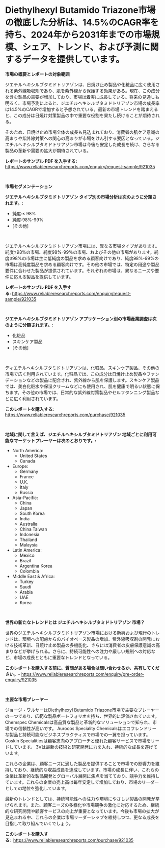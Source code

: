 <p><h1>Diethylhexyl Butamido Triazone市場の徹底した分析は、14.5%のCAGR率を持ち、2024年から2031年までの市場規模、シェア、トレンド、および予測に関するデータを提供しています。</h1></p><p><strong>市場の概要とレポートの対象範囲</strong></p>
<p><p>ジエチルヘキシルブタミドトリアゾンは、日焼け止め製品や化粧品に広く使用される紫外線吸収剤であり、肌を紫外線から保護する効果がある。現在、この成分を含む製品の需要が増加しており、市場は着実に成長している。将来の見通しも明るく、市場予測によると、ジエチルヘキシルブタミドトリアゾン市場の成長率は14.5%のCAGRで増加すると予想されている。最新の市場トレンドを踏まえると、この成分は日焼け対策製品の中で重要な役割を果たし続けることが期待される。</p><p>そのため、日焼け止め市場全体の成長も見込まれており、消費者の肌ケア意識の高まりや紫外線対策への関心の高まりが市場をけん引する要因となっている。ジエチルヘキシルブタミドトリアゾン市場は今後も安定した成長を続け、さらなる製品の革新や需要の拡大が期待されている。</p></p>
<p><strong>レポートのサンプル PDF を入手する:</strong> <a href="https://www.reliableresearchreports.com/enquiry/request-sample/921035">https://www.reliableresearchreports.com/enquiry/request-sample/921035</a></p>
<p>&nbsp;</p>
<p><strong>市場セグメンテーション</strong></p>
<p><strong>ジエチルヘキシルブタミドトリアゾン タイプ別の市場分析は次のように分類されます。:</strong></p>
<p><ul><li>純度:≤ 98%</li><li>純度:98%-99%</li><li>[その他]</li></ul></p>
<p>&nbsp;</p>
<p><p>ジエチルヘキシルブタミドトリアゾン市場には、異なる市場タイプがあります。純度≤98%の市場、純度98%-99%の市場、およびその他の市場があります。純度≤98%の市場は主に低純度の製品を求める顧客向けであり、純度98%-99%の市場は高純度製品を求める顧客向けです。その他の市場では、特定の用途や製品要件に合わせた製品が提供されています。それぞれの市場は、異なるニーズや要件に応える製品を提供しています。</p></p>
<p><strong>レポートのサンプル PDF を入手する:</strong>&nbsp;<a href="https://www.reliableresearchreports.com/enquiry/request-sample/921035">https://www.reliableresearchreports.com/enquiry/request-sample/921035</a></p>
<p>&nbsp;</p>
<p><strong> ジエチルヘキシルブタミドトリアゾン アプリケーション別の市場産業調査は次のように分類されます。:</strong></p>
<p><ul><li>化粧品</li><li>スキンケア製品</li><li>[その他]</li></ul></p>
<p>&nbsp;</p>
<p><p>ディエチルヘキシルブタミドトリアゾンは、化粧品、スキンケア製品、その他の市場で広く利用されています。化粧品では、この成分は日焼け止め製品やファンデーションなどの製品に配合され、紫外線から肌を保護します。スキンケア製品では、美白化粧水や保湿クリームなどにも使用され、肌を健康で明るい状態に保ちます。その他の市場では、日常的な紫外線対策製品やセルフタンニング製品などに広く利用されています。</p></p>
<p><strong>このレポートを購入する:</strong>&nbsp; <a href="https://www.reliableresearchreports.com/purchase/921035">https://www.reliableresearchreports.com/purchase/921035</a></p>
<p>&nbsp;</p>
<p><strong>地域に関して言えば、ジエチルヘキシルブタミドトリアゾン 地域ごとに利用可能なマーケットプレーヤーは次のとおりです。:</strong></p>
<p><ul>
    <li>
        North America:
        <ul>
            <li>United States</li>
            <li>Canada</li>
        </ul>
    </li>
    <li>
        Europe:
        <ul>
            <li>Germany</li>
            <li>France</li>
            <li>U.K.</li>
            <li>Italy</li>
            <li>Russia</li>
        </ul>
    </li>
    <li>
        Asia-Pacific:
        <ul>
            <li>China</li>
            <li>Japan</li>
            <li>South Korea</li>
            <li>India</li>
            <li>Australia</li>
            <li>China Taiwan</li>
            <li>Indonesia</li>
            <li>Thailand</li>
            <li>Malaysia</li>
        </ul>
    </li>
    <li>
        Latin America:
        <ul>
            <li>Mexico</li>
            <li>Brazil</li>
            <li>Argentina Korea</li>
            <li>Colombia</li>
        </ul>
    </li>
    <li>
        Middle East & Africa:
        <ul>
            <li>Turkey</li>
            <li>Saudi</li>
            <li>Arabia</li>
            <li>UAE</li>
            <li>Korea</li>
        </ul>
    </li>
    </ul></p>
<p>&nbsp;</p>
<p><strong>世界の新たなトレンドとは ジエチルヘキシルブタミドトリアゾン 市場？</strong></p>
<p><p>世界のジエチルヘキシルブタミドトリアゾン市場における新興および現行のトレンドは、環境への配慮からのバイオベース製品の増加、紫外線吸収剤の開発における技術革新、日焼け止め製品の多機能化、さらには消費者の皮膚保護意識の高まりなどが挙げられる。さらに、持続可能性への注力や厳しい規制への対応など、市場の成長とともに重要なトレンドとなっている。</p></p>
<p><strong>このレポートを購入する前に、質問がある場合は問い合わせるか、共有してください。</strong>- <a href="https://www.reliableresearchreports.com/enquiry/pre-order-enquiry/921035">https://www.reliableresearchreports.com/enquiry/pre-order-enquiry/921035</a></p>
<p>&nbsp;</p>
<p><strong>主要な市場プレーヤー</strong></p>
<p><p>ジョージ・ワルサーはDiethylhexyl Butamido Triazone市場で主要なプレーヤーの一つであり、広範な製品ポートフォリオを持ち、世界的に評価されています。 Chemspec Chemicalsは高品質な製品と革新的なソリューションで知られ、市場での信頼性が高いです。 Aurocos Speciality Chemicalsはエコフレンドリーな製品と持続可能なビジネスプラクティスで市場での一翼を担っています。 Coskin Specialitiesは顧客志向のアプローチと優れた顧客サービスで市場をリードしています。 3Vは最新の技術と研究開発に力を入れ、持続的な成長を遂げています。</p><p>これらの企業は、顧客ニーズに適した製品を提供することで市場での影響力を維持しており、継続的な収益成長を達成しています。市場の成長に伴い、これらの企業は革新的な製品開発とグローバル展開に焦点を当てており、競争力を維持しています。これらの企業の売上高は毎年安定して増加しており、市場のリーダーとしての地位を強化しています。</p><p>最新のトレンドとしては、持続可能性への注力や環境にやさしい製品の開発が挙げられます。また、顧客ニーズの多様化や市場競争の激化に対応するため、継続的な研究開発や顧客サービスの向上が重要となっています。今後も市場の拡大が見込まれる中、これらの企業は市場リーダーシップを維持しつつ、更なる成長を目指して取り組んでいくでしょう。</p></p>
<p><strong>このレポートを購入する:</strong>&nbsp;&nbsp;<a href="https://www.reliableresearchreports.com/purchase/921035">https://www.reliableresearchreports.com/purchase/921035</a></p>

